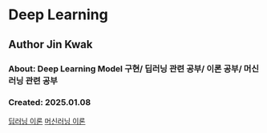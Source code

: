 # Deep Learning
## Author Jin Kwak
### About: Deep Learning Model 구현/ 딥러닝 관련 공부/ 이론 공부/ 머신 러닝 관련 공부
### Created: 2025.01.08

[딥러닝 이론](https://github.com/Kwak-Jin/DeepLearning/blob/master/DeepLearning.md)
[머신러닝 이론](https://github.com/Kwak-Jin/DeepLearning/blob/master/MachineLearning.md)

